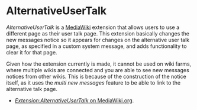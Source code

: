 # AlternativeUserTalk
*AlternativeUserTalk* is a [MediaWiki](http://mediawiki.org) extension that allows users to use a different page as their user talk page. This extension basically changes the new messages notice so it appears for changes on the alternative user talk page, as specified in a custom system message, and adds functionality to clear it for that page.

Given how the extension currently is made, it cannot be used on wiki farms, where multiple wikis are connected and you are able to see new messages notices from other wikis. This is because of the construction of the notice itself, as it uses the *multi new messages* feature to be able to link to the alternative talk page.

* [*Extension:AlternativeUserTalk* on MediaWiki.org](http://www.mediawiki.org/wiki/Extension:AlternativeUserTalk).
